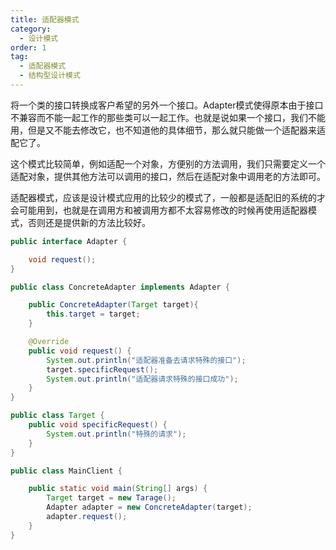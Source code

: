 ```yaml
---
title: 适配器模式
category:
  - 设计模式
order: 1
tag:
  - 适配器模式
  - 结构型设计模式
---
```


将一个类的接口转换成客户希望的另外一个接口。Adapter模式使得原本由于接口不兼容而不能一起工作的那些类可以一起工作。也就是说如果一个接口，我们不能用，但是又不能去修改它，也不知道他的具体细节，那么就只能做一个适配器来适配它了。

这个模式比较简单，例如适配一个对象，方便别的方法调用，我们只需要定义一个适配对象，提供其他方法可以调用的接口，然后在适配对象中调用老的方法即可。  

适配器模式，应该是设计模式应用的比较少的模式了，一般都是适配旧的系统的才会可能用到，也就是在调用方和被调用方都不太容易修改的时候再使用适配器模式，否则还是提供新的方法比较好。 

```java
public interface Adapter {

    void request();
}
```

```java
public class ConcreteAdapter implements Adapter {

    public ConcreteAdapter(Target target){
        this.target = target;
    }

    @Override
    public void request() {
        System.out.println("适配器准备去请求特殊的接口");
        target.specificRequest();
        System.out.println("适配器请求特殊的接口成功");
    }
}
```


```java
public class Target {
    public void specificRequest() {
        System.out.println("特殊的请求");
    }
}
```

```java
public class MainClient {

    public static void main(String[] args) {
        Target target = new Tarage();
        Adapter adapter = new ConcreteAdapter(target);
        adapter.request();
    }
}
```